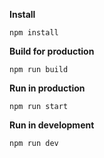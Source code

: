 **Install**

    npm install

**Build for production**

    npm run build

**Run in production**

    npm run start

**Run in development**

    npm run dev

